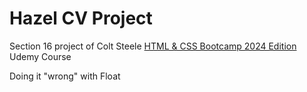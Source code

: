 # Hazel CV Project

Section 16 project of Colt Steele [HTML & CSS Bootcamp 2024 Edition](https://www.udemy.com/course/html-and-css-bootcamp/) Udemy Course

Doing it "wrong" with Float

